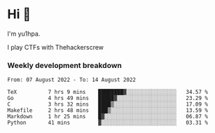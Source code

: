 # Hi 👋

I'm yu1hpa.

I play CTFs with Thehackerscrew

### Weekly development breakdown

<!--START_SECTION:waka-->

```text
From: 07 August 2022 - To: 14 August 2022

TeX          7 hrs 9 mins    ████████▓░░░░░░░░░░░░░░░░   34.57 %
Go           4 hrs 49 mins   █████▓░░░░░░░░░░░░░░░░░░░   23.29 %
C            3 hrs 32 mins   ████▒░░░░░░░░░░░░░░░░░░░░   17.09 %
Makefile     2 hrs 48 mins   ███▒░░░░░░░░░░░░░░░░░░░░░   13.59 %
Markdown     1 hr 25 mins    █▓░░░░░░░░░░░░░░░░░░░░░░░   06.87 %
Python       41 mins         ▓░░░░░░░░░░░░░░░░░░░░░░░░   03.31 %
```

<!--END_SECTION:waka-->

